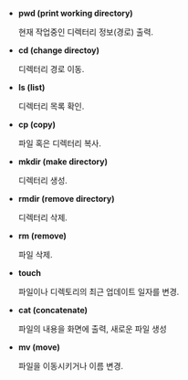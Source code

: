 - **pwd (print working directory)**

  현재 작업중인 디렉터리 정보(경로) 출력.

- **cd (change directoy)**

  디렉터리 경로 이동.

- **ls (list)**

  디렉터리 목록 확인.

- **cp (copy)**

  파일 혹은 디렉터리 복사.

- **mkdir (make directory)**

  디렉터리 생성.

- **rmdir (remove directory)**

  디렉터리 삭제.

- **rm (remove)**

  파일 삭제.

- **touch**

  파일이나 디렉토리의 최근 업데이트 일자를 변경.

- **cat (concatenate)**

  파일의 내용을 화면에 출력, 새로운 파일 생성

- **mv (move)**

  파일을 이동시키거나 이름 변경.
